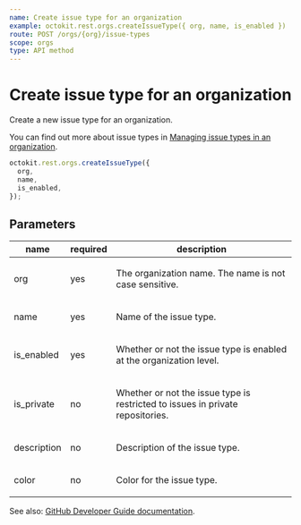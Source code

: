 ```yaml
---
name: Create issue type for an organization
example: octokit.rest.orgs.createIssueType({ org, name, is_enabled })
route: POST /orgs/{org}/issue-types
scope: orgs
type: API method
---
```


# Create issue type for an organization

Create a new issue type for an organization.

You can find out more about issue types in [Managing issue types in an organization](https://docs.github.com/issues/tracking-your-work-with-issues/configuring-issues/managing-issue-types-in-an-organization).

```js
octokit.rest.orgs.createIssueType({
  org,
  name,
  is_enabled,
});
```

## Parameters

<table>
  <thead>
    <tr>
      <th>name</th>
      <th>required</th>
      <th>description</th>
    </tr>
  </thead>
  <tbody>
    <tr><td>org</td><td>yes</td><td>

The organization name. The name is not case sensitive.

</td></tr>
<tr><td>name</td><td>yes</td><td>

Name of the issue type.

</td></tr>
<tr><td>is_enabled</td><td>yes</td><td>

Whether or not the issue type is enabled at the organization level.

</td></tr>
<tr><td>is_private</td><td>no</td><td>

Whether or not the issue type is restricted to issues in private repositories.

</td></tr>
<tr><td>description</td><td>no</td><td>

Description of the issue type.

</td></tr>
<tr><td>color</td><td>no</td><td>

Color for the issue type.

</td></tr>
  </tbody>
</table>

See also: [GitHub Developer Guide documentation](https://docs.github.com/rest/orgs/issue-types#create-issue-type-for-an-organization).
